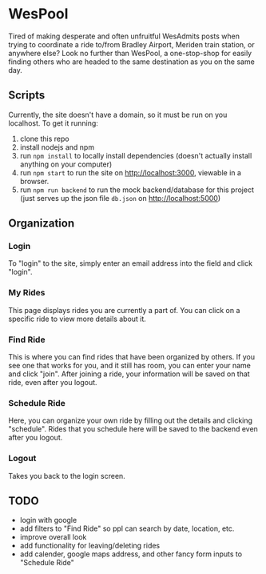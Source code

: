 # WesPool

Tired of making desperate and often unfruitful WesAdmits posts when trying to
coordinate a ride to/from Bradley Airport, Meriden train station, or anywhere
else?
Look no further than WesPool, a one-stop-shop for easily finding others who are
headed to the same destination as you on the same day.

## Scripts

Currently, the site doesn't have a domain, so it must be run on you localhost.
To get it running:
1. clone this repo
2. install nodejs and npm
3. run `npm install` to locally install dependencies (doesn't actually install
   anything on your computer)
3. run `npm start` to run the site on [http://localhost:3000](http://localhost:3000), viewable in a browser.
4. run `npm run backend` to run the mock backend/database for this project (just
serves up the json file `db.json` on [http://localhost:5000](http://localhost:5000/rides))

## Organization

### Login
To "login" to the site, simply enter an email address into the field and click "login".

### My Rides
This page displays rides you are currently a part of.
You can click on a specific ride to view more details about it.

### Find Ride
This is where you can find rides that have been organized by others.
If you see one that works for you, and it still has room, you can enter your
name and click "join".
After joining a ride, your information will be saved on that ride, even after
you logout.

### Schedule Ride
Here, you can organize your own ride by filling out the details and clicking "schedule".
Rides that you schedule here will be saved to the backend even after you logout.


### Logout
Takes you back to the login screen.

## TODO

 * login with google
 * add filters to "Find Ride" so ppl can search by date, location, etc.
 * improve overall look
 * add functionality for leaving/deleting rides
 * add calender, google maps address, and other fancy form inputs to "Schedule Ride"
 

